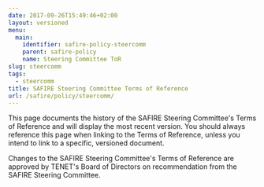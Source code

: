 ```yaml
---
date: 2017-09-26T15:49:46+02:00
layout: versioned
menu:
  main:
    identifier: safire-policy-steercomm
    parent: safire-policy
    name: Steering Committee ToR
slug: steercomm
tags:
  - steercomm
title: SAFIRE Steering Committee Terms of Reference
url: /safire/policy/steercomm/
---
```


This page documents the history of the SAFIRE Steering Committee's Terms of Reference and will display the most recent version. You should always reference this page when linking to the Terms of Reference, unless you intend to link to a specific, versioned document.

Changes to the SAFIRE Steering Committee's Terms of Reference are approved by TENET's Board of Directors on recommendation from the SAFIRE Steering Committee.
